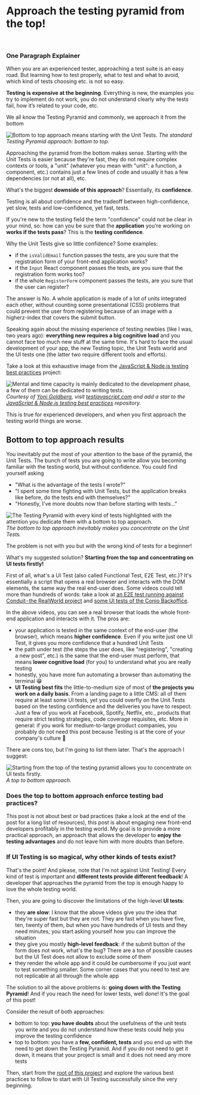 # Approach the testing pyramid from the top!

<br/>

### One Paragraph Explainer

When you are an experienced tester, approaching a test suite is an easy road.
But learning how to test properly, what to test and what to avoid, which kind of
tests choosing etc. is not so easy.

**Testing is expensive at the beginning**. Everything is new, the examples you
try to implement do not work, you do not understand clearly why the tests fail,
how it’s related to your code, etc.

We all know the Testing Pyramid and commonly, we approach it from the bottom

![Bottom to top approach means starting with the Unit Tests.](../../assets/images/top-to-bottom-approach/bottom-to-top-approach.jpg)
_The standard Testing Pyramid approach: bottom to top._

Approaching the pyramid from the bottom makes sense. Starting with the Unit
Tests is easier because they're fast, they do not require complex contexts or
tools, a "unit" (whatever you mean with "unit": a function, a component, etc.)
contains just a few lines of code and usually it has a few dependencies (or not
at all), etc.

What's the biggest **downside of this approach**? Essentially, its
**confidence**.

Testing is all about confidence and the tradeoff between high-confidence, yet
slow, tests and low-confidence, yet fast, tests.

If you're new to the testing field the term "confidence" could not be clear in
your mind, so: how can you be sure that the **application** you're working on
**works if the tests pass**? This is the **testing confidence**.

Why the Unit Tests give so little confidence? Some examples:

- if the `isValidEmail` function passes the tests, are you sure that the
  registration form of your front-end application works?
- if the `Input` React component passes the tests, are you sure that the
  registration form works too?
- if the whole `RegisterForm` component passes the tests, are you sure that the
  user can register?

The answer is No. A whole application is made of a lot of units integrated each
other, without counting some presentational (CSS) problems that could prevent
the user from registering because of an image with a higherz-index that covers
the submit button.

Speaking again about the missing experience of testing newbies (like I was, two
years ago): **everything new requires a big cognitive load** and you cannot face
too much new stuff at the same time. It's hard to face the usual development of
your app, the new Testing topic, the Unit Tests world and the UI tests one (the
latter two require different tools and efforts).

Take a look at this exhaustive image from the
[JavaScript & Node.js testing best practices](https://github.com/goldbergyoni/javascript-testing-best-practices)
project:

![Mental and time capacity is mainly dedicated to the development phase, a few of them can be dedicated to writing tests.](../../assets/images/top-to-bottom-approach/headspace.jpg)
_Courtesy of [Yoni Goldberg](https://goldbergyoni.com/), visit
[testjavascript.com](https://testjavascript.com/) and add a star to the
[JavaScript & Node.js testing best practices](https://github.com/goldbergyoni/javascript-testing-best-practices)
repository._

This is true for experienced developers, and when you first approach the testing
world things are worse.

## Bottom to top approach results

You inevitably put the most of your attention to the base of the pyramid, the
Unit Tests. The bunch of tests you are going to write allow you becoming
familiar with the testing world, but without confidence. You could find yourself
asking

- "What is the advantage of the tests I wrote?"
- "I spent some time fighting with Unit Tests, but the application breaks like
  before, do the tests end with themselves?"
- "Honestly, I've more doubts now than before starting with tests…"

![The Testing Pyramid with every kind of tests highlighted with the attention you dedicate them with a bottom to top approach.](../../assets/images/top-to-bottom-approach/unit-testing-first.jpg)
_The bottom to top approach inevitably makes you concentrate on the Unit Tests._

The problem is not with you but with the wrong kind of tests for a beginner!

What's my suggested solution? **Starting from the top and concentrating on UI
tests firstly!**

First of all, what's a UI Test (also called Functional Test, E2E Test, etc.)?
It's essentially a script that opens a real browser and interacts with the DOM
elements, the same way the real end-user does. Some videos could tell more than
hundreds of words: take a look at [an E2E test running against
Conduit - the RealWorld project](https://www.youtube.com/watch?v=gdly-oU72X0&feature=youtu.be) and [some UI tests of the Conio Backoffice](https://www.youtube.com/watch?v=lNEMKeTYEPI&feature=youtu.be).

In the above videos, you can see a real browser that loads the whole front-end
application and interacts with it. The pros are:

- your application is tested in the same context of the end-user (the browser),
  which means **higher confidence**. Even if you write just one UI Test, it
  gives you more confidence that a hundred Unit Tests
- the path under test (the steps the user does, like "registering", "creating a
  new post", etc.) is the same that the end-user must perform, that means
  **lower cognitive load** (for you) to understand what you are really testing
- honestly, you have more fun automating a browser than automating the terminal
  😁
- **UI Testing best fits** the little-to-medium size of most of **the projects
  you work on a daily basis**. From a landing page to a little CMS: all of them
  require at least some UI tests, yet you could overfly on the Unit Tests based
  on the testing confidence and the deliveries you have to respect. Just a few
  of you work at Facebook, Spotify, Netflix, etc., products that require strict
  testing strategies, code coverage requisites, etc. More in general: if you
  work for medium-to-large product companies, you probably do not need this post
  because Testing is at the core of your company's culture 🎉

There are cons too, but I'm going to list them later. That's the approach I
suggest:

![Starting from the top of the testing pyramid allows you to concentrate on UI tests firstly.](../../assets/images/top-to-bottom-approach/ui-testing-first.jpg)
_A top to bottom approach._

### Does the top to bottom approach enforce testing bad practices?

This post is not about best or bad practices (take a look at the end of the post
for a long list of resources), this post is about engaging new front-end
developers profitably in the testing world. My goal is to provide a more
practical approach, an approach that allows the developer to **enjoy the testing
advantages** and do not leave him with more doubts than before.

### If UI Testing is so magical, why other kinds of tests exist?

That's the point! And please, note that I'm not against Unit Testing! Every kind
of test is important and **different tests provide different feedback**! A
developer that approaches the pyramid from the top is enough happy to love the
whole testing world.

Then, you are going to discover the limitations of the high-level **UI tests**:

- they **are slow**: I know that the above videos give you the idea that they're
  super fast but they are not. They are fast when you have five, ten, twenty of
  them, but when you have hundreds of UI tests and they need minutes, you start
  asking yourself how you can improve the situation
- they give you mostly **high-level feedback**: if the submit button of the form
  does not work, what's the bug? There are a ton of possible causes but the UI
  Test does not allow to exclude some of them
- they render the whole app and it could be cumbersome if you just want to test
  something smaller. Some corner cases that you need to test are not replicable
  at all through the whole app

The solution to all the above problems is: **going down with the Testing
Pyramid**! And if you reach the need for lower tests, well done! It's the goal
of this post!

Consider the result of both approaches:

- bottom to top: **you have doubts** about the usefulness of the unit tests you
  write and you do not understand how these tests could help you improve the
  testing confidence
- top to bottom: you have a **few, confident, tests** and you end up with the
  need to get down the Testing Pyramid. And if you do not need to get it down,
  it means that your project is small and it does not need any more tests

Then, start from the [root of this project](../../README.md) and explore the various best practices to follow to start with UI Testing successfully since the very beginning.
